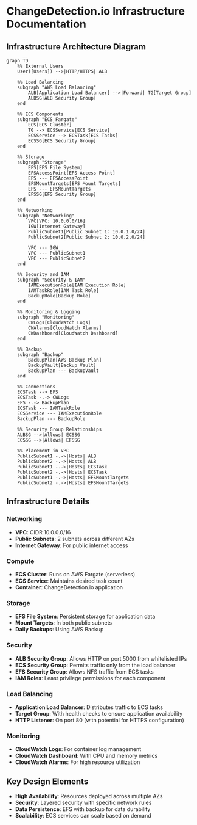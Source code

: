 # ChangeDetection.io Infrastructure Documentation

## Infrastructure Architecture Diagram

```mermaid
graph TD
    %% External Users
    User([Users]) -->|HTTP/HTTPS| ALB

    %% Load Balancing
    subgraph "AWS Load Balancing"
        ALB[Application Load Balancer] -->|Forward| TG[Target Group]
        ALBSG[ALB Security Group]
    end

    %% ECS Components
    subgraph "ECS Fargate"
        ECS[ECS Cluster]
        TG --> ECSService[ECS Service]
        ECSService --> ECSTask[ECS Tasks]
        ECSSG[ECS Security Group]
    end

    %% Storage
    subgraph "Storage"
        EFS[EFS File System]
        EFSAccessPoint[EFS Access Point]
        EFS --- EFSAccessPoint
        EFSMountTargets[EFS Mount Targets]
        EFS --- EFSMountTargets
        EFSSG[EFS Security Group]
    end

    %% Networking
    subgraph "Networking"
        VPC[VPC: 10.0.0.0/16]
        IGW[Internet Gateway]
        PublicSubnet1[Public Subnet 1: 10.0.1.0/24]
        PublicSubnet2[Public Subnet 2: 10.0.2.0/24]
        
        VPC --- IGW
        VPC --- PublicSubnet1
        VPC --- PublicSubnet2
    end

    %% Security and IAM
    subgraph "Security & IAM"
        IAMExecutionRole[IAM Execution Role]
        IAMTaskRole[IAM Task Role]
        BackupRole[Backup Role]
    end

    %% Monitoring & Logging
    subgraph "Monitoring"
        CWLogs[CloudWatch Logs]
        CWAlarms[CloudWatch Alarms]
        CWDashboard[CloudWatch Dashboard]
    end

    %% Backup
    subgraph "Backup"
        BackupPlan[AWS Backup Plan]
        BackupVault[Backup Vault]
        BackupPlan --- BackupVault
    end

    %% Connections
    ECSTask --> EFS
    ECSTask -.-> CWLogs
    EFS -.-> BackupPlan
    ECSTask --- IAMTaskRole
    ECSService --- IAMExecutionRole
    BackupPlan --- BackupRole
    
    %% Security Group Relationships
    ALBSG -->|Allows| ECSSG
    ECSSG -->|Allows| EFSSG
    
    %% Placement in VPC
    PublicSubnet1 -.->|Hosts| ALB
    PublicSubnet2 -.->|Hosts| ALB
    PublicSubnet1 -.->|Hosts| ECSTask
    PublicSubnet2 -.->|Hosts| ECSTask
    PublicSubnet1 -.->|Hosts| EFSMountTargets
    PublicSubnet2 -.->|Hosts| EFSMountTargets
```

## Infrastructure Details

### Networking
- **VPC**: CIDR 10.0.0.0/16
- **Public Subnets**: 2 subnets across different AZs
- **Internet Gateway**: For public internet access

### Compute
- **ECS Cluster**: Runs on AWS Fargate (serverless)
- **ECS Service**: Maintains desired task count
- **Container**: ChangeDetection.io application

### Storage
- **EFS File System**: Persistent storage for application data
- **Mount Targets**: In both public subnets
- **Daily Backups**: Using AWS Backup

### Security
- **ALB Security Group**: Allows HTTP on port 5000 from whitelisted IPs
- **ECS Security Group**: Permits traffic only from the load balancer
- **EFS Security Group**: Allows NFS traffic from ECS tasks
- **IAM Roles**: Least privilege permissions for each component

### Load Balancing
- **Application Load Balancer**: Distributes traffic to ECS tasks
- **Target Group**: With health checks to ensure application availability
- **HTTP Listener**: On port 80 (with potential for HTTPS configuration)

### Monitoring
- **CloudWatch Logs**: For container log management
- **CloudWatch Dashboard**: With CPU and memory metrics
- **CloudWatch Alarms**: For high resource utilization

## Key Design Elements
- **High Availability**: Resources deployed across multiple AZs
- **Security**: Layered security with specific network rules
- **Data Persistence**: EFS with backup for data durability
- **Scalability**: ECS services can scale based on demand